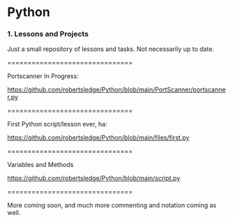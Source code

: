 # Python

<h3>1. Lessons and Projects</h3>

Just a small repository of lessons and tasks. Not necessarily up to date.


===============================

Portscanner In Progress:

https://github.com/robertsledge/Python/blob/main/PortScanner/portscanner.py


===============================

First Python script/lesson ever, ha:

https://github.com/robertsledge/Python/blob/main/files/first.py


===============================

Variables and Methods

https://github.com/robertsledge/Python/blob/main/script.py


===============================


More coming soon, and much more commenting and notation coming as well. 

